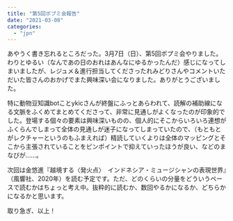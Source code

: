 ```yaml
---
title: "第5回ポプミ会報告"
date: "2021-03-08"
categories: 
  - "jpn"
---
```


あやうく書き忘れるところだった。3月7日（日）、第5回ポプミ会やりました。わりとゆるい（なんであの日のおれはあんなにゆるかったんだ）感じになってしまいましたが、レジュメ＆進行担当してくださったれみどりさんやコメントいただいた皆さんのおかげでまた興味深い会になりました。ありがとうございました。

特に動物豆知識botことykicさんが終盤にふっとあらわれて、読解の補助線になる文脈をふくめてまとめてくださって、非常に見通しがよくなったのが印象的でした。登場する個々の要素は興味深いものの、個人的にそこからいろいろ連想がふくらんでしまって全体の見通しが迷子になってしまっていたので、（もともとがレクチャーというのもふまえれば）精読していくよりは全体のマッピングとそこから主張されていることをピンポイントで抑えていったほうが良い、などのまなびが……。

次回は金悠進『越境する〈発火点〉　インドネシア・ミュージシャンの表現世界』（風響社、2020年）を読む予定です。ただ、どのくらいの分量をどういうペースで読むかはちょっと考え中。抜粋的に読むか、数回やるかになるか、どちらかになるかと思います。

取り急ぎ、以上！
